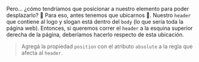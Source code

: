 Pero… ¿cómo tendríamos que posicionar a nuestro elemento para poder desplazarlo? :thinking: Para eso, antes tenemos que ubicarnos :pushpin:. Nuestro `header` que contiene al logo y slogan está dentro del `body` (lo que sería toda la página web). Entonces, si queremos correr el `header` a la esquina superior derecha de la página, deberíamos hacerlo respecto de esta ubicación. 

> Agregá la propiedad `position` con el atributo `absolute` a la regla que afecta al `header`.
